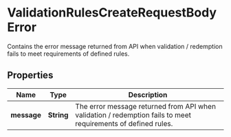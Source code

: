 

# ValidationRulesCreateRequestBodyError

Contains the error message returned from API when validation / redemption fails to meet requirements of defined rules.

## Properties

| Name | Type | Description |
|------------ | ------------- | ------------- |
|**message** | **String** | The error message returned from API when validation / redemption fails to meet requirements of defined rules. |



